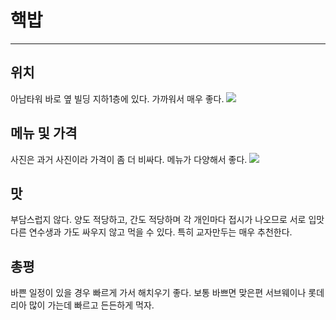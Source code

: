# 핵밥

---

## 위치
아남타워 바로 옆 빌딩 지하1층에 있다. 가까워서 매우 좋다.
<img src="hackbob/img/location.png?raw=true"/>

## 메뉴 및 가격
사진은 과거 사진이라 가격이 좀 더 비싸다. 메뉴가 다양해서 좋다.
<img src="hackbob/img/menu.jpeg?raw=true"/>

## 맛

부담스럽지 않다. 양도 적당하고, 간도 적당하며 각 개인마다 접시가 나오므로 서로 입맛 다른 연수생과 가도 싸우지 않고 먹을 수 있다. 특히 교자만두는 매우 추천한다.

## 총평
바쁜 일정이 있을 경우 빠르게 가서 해치우기 좋다. 보통 바쁘면 맞은편 서브웨이나 롯데리아 많이 가는데
빠르고 든든하게 먹자.
